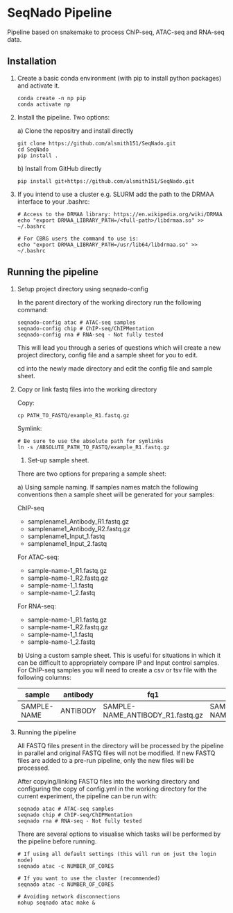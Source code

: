 # SeqNado Pipeline

Pipeline based on snakemake to process ChIP-seq, ATAC-seq and RNA-seq data.

## Installation

1. Create a basic conda environment (with pip to install python packages) and activate it.

    ```{bash}
    conda create -n np pip
    conda activate np
    ````

1. Install the pipeline. Two options:

    a) Clone the repositry and install directly

    ```
    git clone https://github.com/alsmith151/SeqNado.git
    cd SeqNado
    pip install .
    ```

    b) Install from GitHub directly

    ```
    pip install git+https://github.com/alsmith151/SeqNado.git
    ```

1. If you intend to use a cluster e.g. SLURM add the path to the DRMAA interface to your .bashrc:

    ```
    # Access to the DRMAA library: https://en.wikipedia.org/wiki/DRMAA
    echo "export DRMAA_LIBRARY_PATH=/<full-path>/libdrmaa.so" >> ~/.bashrc

    # For CBRG users the command to use is:
    echo "export DRMAA_LIBRARY_PATH=/usr/lib64/libdrmaa.so" >> ~/.bashrc
    ```

## Running the pipeline

1. Setup project directory using seqnado-config

    In the parent directory of the working directory run the following command:

    ```
    seqnado-config atac # ATAC-seq samples
    seqnado-config chip # ChIP-seq/ChIPMentation
    seqnado-config rna # RNA-seq - Not fully tested

    ```

    This will lead you through a series of questions which will create a new project directory, config file and a sample sheet for you to edit.

    cd into the newly made directory and edit the config file and sample sheet.

1. Copy or link fastq files into the working directory

    Copy:

    ```
    cp PATH_TO_FASTQ/example_R1.fastq.gz
    ```

    Symlink:

    ```
    # Be sure to use the absolute path for symlinks
    ln -s /ABSOLUTE_PATH_TO_FASTQ/example_R1.fastq.gz
    ```

    1. Set-up sample sheet.

    There are two options for preparing a sample sheet:

    a) Using sample naming. If samples names match the following conventions then a sample sheet will be generated for your samples:

    ChIP-seq

    * samplename1_Antibody_R1.fastq.gz
    * samplename1_Antibody_R2.fastq.gz
    * samplename1_Input_1.fastq
    * samplename1_Input_2.fastq

    For ATAC-seq:

    * sample-name-1_R1.fastq.gz
    * sample-name-1_R2.fastq.gz
    * sample-name-1_1.fastq
    * sample-name-1_2.fastq

    For RNA-seq:

    * sample-name-1_R1.fastq.gz
    * sample-name-1_R2.fastq.gz
    * sample-name-1_1.fastq
    * sample-name-1_2.fastq

    b) Using a custom sample sheet. This is useful for situations in which it can be difficult to appropriately compare IP and Input control samples. For ChIP-seq samples you will need to create a csv or tsv file with the following columns:

    | sample      | antibody | fq1                              | fq2                              | control              |
    |-------------|----------|----------------------------------|----------------------------------|----------------------|
    | SAMPLE-NAME | ANTIBODY | SAMPLE-NAME_ANTIBODY_R1.fastq.gz | SAMPLE-NAME_ANTIBODY_R2.fastq.gz | CONTROL_SAMPLE_Input |


1. Running the pipeline

    All FASTQ files present in the directory will be processed by the pipeline in parallel and
    original FASTQ files will not be modified. If new FASTQ files are added to a pre-run pipeline,
    only the new files will be processed.

    After copying/linking FASTQ files into the working directory and configuring the copy of
    config.yml in the working directory for the current experiment, the pipeline can be run with:

    ```
    seqnado atac # ATAC-seq samples
    seqnado chip # ChIP-seq/ChIPMentation
    seqnado rna # RNA-seq - Not fully tested
    ```

    There are several options to visualise which tasks will be performed by the pipeline
    before running.

    ```
    # If using all default settings (this will run on just the login node)
    seqnado atac -c NUMBER_OF_CORES

    # If you want to use the cluster (recommended)
    seqnado atac -c NUMBER_OF_CORES

    # Avoiding network disconnections
    nohup seqnado atac make &
    ```
